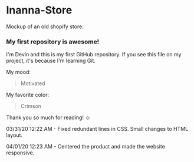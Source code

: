 # Inanna-Store

Mockup of an old shopify store.

### My first repository is awesome!

I'm Devin and this is my first GitHub repository.
If you see this file on my project, it's because I'm learning Git.

My mood:

> Motivated

My favorite color:

> Crimson

Thank you so much for reading! ☺

03/31/20 12:22 AM - Fixed redundant lines in CSS. Small changes to HTML layout.

04/01/20 12:23 AM - Centered the product and made the website responsive.
